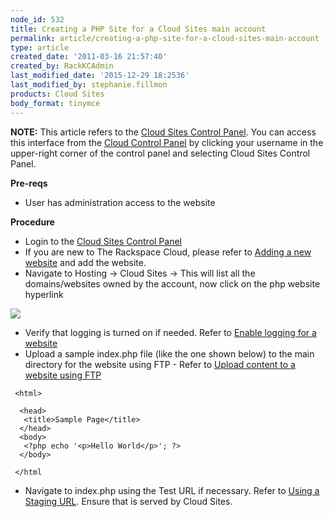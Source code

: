 ```yaml
---
node_id: 532
title: Creating a PHP Site for a Cloud Sites main account
permalink: article/creating-a-php-site-for-a-cloud-sites-main-account
type: article
created_date: '2011-03-16 21:57:40'
created_by: RackKCAdmin
last_modified_date: '2015-12-29 18:2536'
last_modified_by: stephanie.fillmon
products: Cloud Sites
body_format: tinymce
---
```


**NOTE:** This article refers to the [Cloud Sites Control
Panel](https://manage.rackspacecloud.com/). You can access this
interface from the [Cloud Control Panel](https://mycloud.rackspace.com/)
by clicking your username in the upper-right corner of the control panel
and selecting Cloud Sites Control Panel.

**Pre-reqs**

-   User has administration access to the website

**Procedure**

-   Login to the [Cloud Sites Control
    Panel](http://manage.rackspacecloud.com/pages/Login.jsp| "http://manage.rackspacecloud.com/pages/Login.jsp|")
-   If you are new to The Rackspace Cloud, please refer to [Adding a new
    website](http://www.rackspace.com/knowledge_center/article/getting-started-with-cloud-sites-how-to-add-a-new-website "/knowledge_center/index.php/Adding_a_new_website")
    and add the website.
-   Navigate to Hosting -\> Cloud Sites -\> This will list all the
    domains/websites owned by the account, now click on the php website
    hyperlink

![](/knowledge_center/sites/default/files/field/image/Screenshot_5_20_13_12_11_PM.png)

-   Verify that logging is turned on if needed. Refer to [Enable logging
    for a
    website](http://www.rackspace.com/knowledge_center/article/enabling-raw-logging-for-a-cloud-sites-website "/knowledge_center/index.php/Enabling_logging_for_a_website")
-   Upload a sample index.php file (like the one shown below) to the
    main directory for the website using FTP - Refer to [Upload content
    to a website using
    FTP](http://www.rackspace.com/knowledge_center/article/getting-started-with-cloud-sites-uploading-your-content "/knowledge_center/index.php/Uploading_content_to_a_website_using_FTP")

<!-- -->

     <html>

      <head>
       <title>Sample Page</title>
      </head>
      <body>
       <?php echo '<p>Hello World</p>'; ?> 
      </body>

     </html
     

-   Navigate to index.php using the Test URL if necessary. Refer to
    [Using a Staging
    URL](http://www.rackspace.com/knowledge_center/article/using-a-staging-url "/knowledge_center/index.php/Using_a_staging_URL").
    Ensure that is served by Cloud Sites.

 

